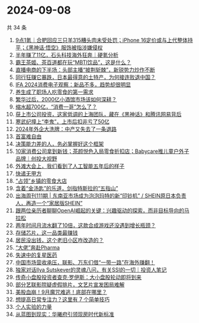 # 2024-09-08

共 34 条

<!-- BEGIN 36KR -->
<!-- 最后更新时间 2024-09-08 07:12:41 +0800 -->
1. [9点1氪｜合肥回应三只羊315糟头肉未受处罚；iPhone 16定价或与上代整体持平；《黑神话·悟空》服饰被指涉嫌侵权](https://36kr.com/p/2939279252511621)
1. [半年赚了11亿，石头科技海外狂奔｜硬氪分析](https://36kr.com/p/2935856344521347)
1. [霸王茶姬、茶百道都在玩“MBTI饮品”，这是什么？](https://36kr.com/p/2939299230882697)
1. [直播电商的下半场：头部主播“披荆斩棘”，新锐势力炒作不断](https://36kr.com/p/2938623851175304)
1. [同行狂赚它暴跌，日本最得意的土特产，为何接连败退中国？](https://36kr.com/p/2939602235366280)
1. [IFA 2024消费电子观察：新品不多，趋势却很明显](https://36kr.com/p/2939278601067906)
1. [养生成了职场人吃零食的第一需求](https://36kr.com/p/2939443709368960)
1. [繁华过后，2000亿小酒馆市场该如何深耕？](https://36kr.com/p/2938630052076673)
1. [缩水超700亿，“消费一哥”怎么了？](https://36kr.com/p/2938530696714880)
1. [获上市公司投资，这家低调的上海团队，藏在《黑神话》和腾讯网易背后](https://36kr.com/p/2938577043020421)
1. [寒武纪撞上“李鬼”，上市后扣非亏了50亿](https://36kr.com/p/2938711525137542)
1. [2024年外企大洗牌：中产又失去了一条退路](https://36kr.com/p/2939212551658120)
1. [首富难自由](https://36kr.com/p/2939247601343368)
1. [决策能力差的人，务必掌握好这个框架](https://36kr.com/p/2939218219145862)
1. [10家消费公司拿到新钱；茶颜悦色入局零食折扣店；Babycare推儿童户外子品牌｜创投大视野](https://36kr.com/p/2939304368954242)
1. [外滩大会上，我们看到了人工智能五年后的样子](https://36kr.com/p/2939464362433414)
1. [快递无甲方](https://36kr.com/p/2939416657943427)
1. [“占领”乡镇的零食大店](https://36kr.com/p/2938564352678535)
1. [含着“金汤匙”的乐道，剑指特斯拉的“五指山”](https://36kr.com/p/2939416754199177)
1. [出海周刊111期 | 东南亚市场成为泡泡玛特的新“印钞机” / SHEIN原日本负责人，再造一个“家居版SHEIN”](https://36kr.com/p/2939367870306945)
1. [跟两位亲历者聊聊OpenAI崛起的关键：兴趣驱动的探索，而非目标导向的马拉松](https://36kr.com/p/2936837376547463)
1. [两年时间月流水翻了10倍，这款合成游戏还没遇到增长瓶颈？](https://36kr.com/p/2938630806002568)
1. [存储芯片，这一品类最赚钱](https://36kr.com/p/2939449387293576)
1. [居民没出钱，这个老旧小区咋改造的？](https://36kr.com/p/2939314286238336)
1. [“大佬”奔赴Pharma](https://36kr.com/p/2938551878769539)
1. [失速中的复星医药](https://36kr.com/p/2939261292354947)
1. [中国市场营收承压，联影、万东们借“一带一路”在海外赚翻！](https://36kr.com/p/2939225813326725)
1. [独家对话Ilya Sutskever的灵魂八问，有关SSI的一切｜投资人笔记](https://36kr.com/p/2938760941181575)
1. [传奇小盘股投资者查克·罗伊斯：大小盘股轮动即将到来](https://36kr.com/p/2938589931510656)
1. [部分艺联影院疑虚假排片，文艺片宣发困局难解](https://36kr.com/p/2938561569102724)
1. [美股血崩！9月魔咒难逃！底部在哪里？](https://36kr.com/p/2939224007761030)
1. [想提高日常专注力？这里有 7 个简单技巧](https://36kr.com/p/2935413074910085)
1. [个人实验的力量](https://36kr.com/p/2928414000585600)
1. [从蓝图到现实：华曦府引领现房时代新标准](https://36kr.com/p/2938754216614528)
<!-- END 36KR -->